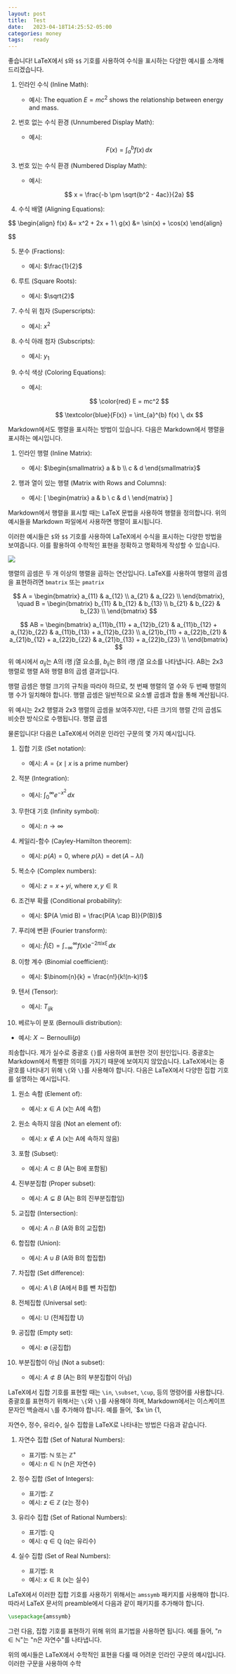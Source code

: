 ```yaml
---
layout: post
title:  Test
date:   2023-04-18T14:25:52-05:00
categories: money
tags:   ready
---
```


좋습니다! LaTeX에서 `$`와 `$$` 기호를 사용하여 수식을 표시하는 다양한 예시를 소개해 드리겠습니다.

1. 인라인 수식 (Inline Math):
   - 예시: The equation $E=mc^2$ shows the relationship between energy and mass.



2. 번호 없는 수식 환경 (Unnumbered Display Math):
   - 예시:
$$ F(x) = \int_{a}^{b} f(x) \, dx $$


3. 번호 있는 수식 환경 (Numbered Display Math):
   - 예시:

     $$
     x = \frac{-b \pm \sqrt{b^2 - 4ac}}{2a}
     $$


4. 수식 배열 (Aligning Equations):

$$
\begin{align}
f(x) &= x^2 + 2x + 1 \\
g(x) &= \sin(x) + \cos(x)
\end{align}

$$


5. 분수 (Fractions):
   - 예시: $\frac{1}{2}$

6. 루트 (Square Roots):
   - 예시: $\sqrt{2}$

7. 수식 위 첨자 (Superscripts):
   - 예시: $x^2$

8. 수식 아래 첨자 (Subscripts):
   - 예시: $y_1$

9. 수식 색상 (Coloring Equations):
   - 예시:

     $$ \color{red} E = mc^2 $$

     $$ \textcolor{blue}{F(x)} = \int_{a}^{b} f(x) \, dx $$


Markdown에서도 행렬을 표시하는 방법이 있습니다. 다음은 Markdown에서 행렬을 표시하는 예시입니다.

1. 인라인 행렬 (Inline Matrix):
   - 예시: $\begin{smallmatrix} a & b \\ c & d \end{smallmatrix}$

2. 행과 열이 있는 행렬 (Matrix with Rows and Columns):
   - 예시:
\[
\begin{matrix}
a & b \\
c & d \\
\end{matrix}
\]
     


Markdown에서 행렬을 표시할 때는 LaTeX 문법을 사용하여 행렬을 정의합니다. 위의 예시들을 Markdown 파일에서 사용하면 행렬이 표시됩니다.


이러한 예시들은 `$`와 `$$` 기호를 사용하여 LaTeX에서 수식을 표시하는 다양한 방법을 보여줍니다. 이를 활용하여 수학적인 표현을 정확하고 명확하게 작성할 수 있습니다.

![](https://images.unsplash.com/photo-1682575289732-15ac1d4fdb3e?ixlib=rb-4.0.3&ixid=MnwxMjA3fDB8MHxwaG90by1wYWdlfHx8fGVufDB8fHx8&auto=format&fit=crop&w=987&q=80)

행렬의 곱셈은 두 개 이상의 행렬을 곱하는 연산입니다. LaTeX를 사용하여 행렬의 곱셈을 표현하려면 `bmatrix` 또는 `pmatrix`

$$
A = \begin{bmatrix}
a_{11} & a_{12} \\
a_{21} & a_{22} \\
\end{bmatrix},
\quad
B = \begin{bmatrix}
b_{11} & b_{12} & b_{13} \\
b_{21} & b_{22} & b_{23} \\
\end{bmatrix}
$$

$$
AB = \begin{bmatrix}
a_{11}b_{11} + a_{12}b_{21} & a_{11}b_{12} + a_{12}b_{22} & a_{11}b_{13} + a_{12}b_{23} \\
a_{21}b_{11} + a_{22}b_{21} & a_{21}b_{12} + a_{22}b_{22} & a_{21}b_{13} + a_{22}b_{23} \\
\end{bmatrix}
$$

위 예시에서 $a_{ij}$는 A의 i행 j열 요소를, $b_{ij}$는 B의 i행 j열 요소를 나타냅니다. AB는 2x3 행렬로 행렬 A와 행렬 B의 곱셈 결과입니다.

행렬 곱셈은 행렬 크기의 규칙을 따라야 하므로, 첫 번째 행렬의 열 수와 두 번째 행렬의 행 수가 일치해야 합니다. 행렬 곱셈은 일반적으로 요소별 곱셈과 합을 통해 계산됩니다.

위 예시는 2x2 행렬과 2x3 행렬의 곱셈을 보여주지만, 다른 크기의 행렬 간의 곱셈도 비슷한 방식으로 수행됩니다. 행렬 곱셈

물론입니다! 다음은 LaTeX에서 어려운 인라인 구문의 몇 가지 예시입니다.

1. 집합 기호 (Set notation):
   - 예시: $A = \{ x \mid x \text{ is a prime number} \}$

2. 적분 (Integration):
   - 예시: $\int_{0}^{\infty} e^{-x^2} \, dx$

3. 무한대 기호 (Infinity symbol):
   - 예시: $n \to \infty$

4. 케일리-함수 (Cayley-Hamilton theorem):
   - 예시: $p(A) = 0$, where $p(\lambda) = \det(A - \lambda I)$

5. 복소수 (Complex numbers):
   - 예시: $z = x + yi$, where $x, y \in \mathbb{R}$

6. 조건부 확률 (Conditional probability):
   - 예시: $P(A \mid B) = \frac{P(A \cap B)}{P(B)}$

7. 푸리에 변환 (Fourier transform):
   - 예시: $\hat{f}(\xi) = \int_{-\infty}^{\infty} f(x) e^{-2\pi i x \xi} \, dx$

8. 이항 계수 (Binomial coefficient):
   - 예시: $\binom{n}{k} = \frac{n!}{k!(n-k)!}$

9. 텐서 (Tensor):
   - 예시: $T_{ijk}$

10. 베르누이 분포 (Bernoulli distribution):
   - 예시: $X \sim \text{Bernoulli}(p)$


죄송합니다. 제가 실수로 중괄호 `{}`를 사용하여 표현한 것이 원인입니다. 중괄호는 Markdown에서 특별한 의미를 가지기 때문에 보여지지 않았습니다. LaTeX에서는 중괄호를 나타내기 위해 `\{`와 `\}`를 사용해야 합니다. 다음은 LaTeX에서 다양한 집합 기호를 설명하는 예시입니다.

1. 원소 속함 (Element of):
   - 예시: $x \in A$ (x는 A에 속함)

2. 원소 속하지 않음 (Not an element of):
   - 예시: $x \notin A$ (x는 A에 속하지 않음)

3. 포함 (Subset):
   - 예시: $A \subset B$ (A는 B에 포함됨)

4. 진부분집합 (Proper subset):
   - 예시: $A \subsetneq B$ (A는 B의 진부분집합임)

5. 교집합 (Intersection):
   - 예시: $A \cap B$ (A와 B의 교집합)

6. 합집합 (Union):
   - 예시: $A \cup B$ (A와 B의 합집합)

7. 차집합 (Set difference):
   - 예시: $A \setminus B$ (A에서 B를 뺀 차집합)

8. 전체집합 (Universal set):
   - 예시: $\mathbb{U}$ (전체집합 U)

9. 공집합 (Empty set):
   - 예시: $\emptyset$ (공집합)

10. 부분집합이 아님 (Not a subset):
    - 예시: $A \not\subset B$ (A는 B의 부분집합이 아님)

LaTeX에서 집합 기호를 표현할 때는 `\in`, `\subset`, `\cup`, 등의 명령어를 사용합니다. 중괄호를 표현하기 위해서는 `\{`와 `\}`를 사용해야 하며, Markdown에서는 이스케이프 문자인 백슬래시 `\`를 추가해야 합니다. 예를 들어, `$x \in \{1, 

자연수, 정수, 유리수, 실수 집합을 LaTeX로 나타내는 방법은 다음과 같습니다.

1. 자연수 집합 (Set of Natural Numbers):
   - 표기법: $\mathbb{N}$ 또는 $\mathbb{Z}^{+}$
   - 예시: $n \in \mathbb{N}$ (n은 자연수)

2. 정수 집합 (Set of Integers):
   - 표기법: $\mathbb{Z}$
   - 예시: $z \in \mathbb{Z}$ (z는 정수)

3. 유리수 집합 (Set of Rational Numbers):
   - 표기법: $\mathbb{Q}$
   - 예시: $q \in \mathbb{Q}$ (q는 유리수)

4. 실수 집합 (Set of Real Numbers):
   - 표기법: $\mathbb{R}$
   - 예시: $x \in \mathbb{R}$ (x는 실수)

LaTeX에서 이러한 집합 기호를 사용하기 위해서는 `amssymb` 패키지를 사용해야 합니다. 따라서 LaTeX 문서의 preamble에서 다음과 같이 패키지를 추가해야 합니다.

```latex
\usepackage{amssymb}
```

그런 다음, 집합 기호를 표현하기 위해 위의 표기법을 사용하면 됩니다. 예를 들어, "$n \in \mathbb{N}$"는 "n은 자연수"를 나타냅니다.

위의 예시들은 LaTeX에서 수학적인 표현을 다룰 때 어려운 인라인 구문의 예시입니다. 이러한 구문을 사용하여 수학